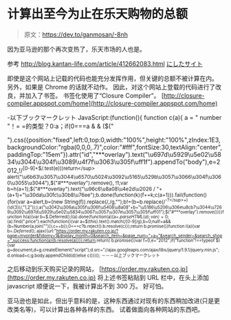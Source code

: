 # 计算出至今为止在乐天购物的总额

> 原文：<https://dev.to/ganmosan/-8nh>

因为亚马逊的那个再次变热了，乐天市场的人也是。

参考 http://blog.kantan-life.com/article/412662083.html
[にしたサイト](http://blog.kantan-life.com/article/412662083.html)

即使是这个网站上记载的代码也能充分发挥作用，但关键的总额不被计算在内。 另外，如果是 Chrome 的话就不动作。
因此，对这个网站上登载的代码进行了改良，并加入了书签。
书签化使用了“Closure Compiler”。
[http://closure-compiler.appspot.com/home](http://closure-compiler.appspot.com/home)

-以下ブックマークレット
JavaScript:(function(){ function c(a){ a = " number "！= =的类型？0:a；if(0===a & & ($("

").css({position:"fixed",left:0,top:0,width:"100%",height:"100%",zIndex:1E3,backgroundColor:"rgba(0,0,0,.7)",color:"#fff",fontSize:30,textAlign:"center",paddingTop:"15em"}).attr("id","***overlay").text("\u697d\u5929\u5e02\u5834\u3044\u304f\u3089\u4f7f\u3063\u305f\uff1f").appendTo("body"),e=2012,!/<sup>[0-9]+$/.test(e)))return</sup> alert("\u6b63\u3057\u3044\u6570\u5024\u3092\u5165\u529b\u3057\u3066\u304f\u3060\u3055\u3044"),$("#***overlay").remove(),
!1;var b=h(a+1);$("#***overlay").text("\u96c6\u8a08\u4e2d\u2026 / "+(a+1)+"\u30da\u30fc\u30b8\u76ee");b.done(function(k){f+=k;c(a+1)}).fail(function(){for(var a=alert,b=(new String(f)).replace(/,/g,"");b!=(b=b.replace(/<sup>-?\</sup>+)(\d{3})/,"$1,$2")););a("\u3042\u306a\u305f\u306f\u5408\u8a08"+b+"\u5186\u5206\u306e\u8cb7\u3044\u7269\u3092\u697d\u5929\u5e02\u5834\u3067\u3057\u307e\u3057\u305f\uff01");$("#***overlay").remove()})}function h(a){var b=$.Deferred();l(a).done(function(a){a=$.parseHTML(a);var c=
0;$(a).find(".price").each(function(){var a=$(this).text().match(/[0-9]/g),b=0;null!=a&&(b=Number(a.join("")));c+=b});0===c?b.reject():b.resolve(c)});return b.promise()}function l(a){var b=$.Deferred();$.ajax({url:"[https://order.my.rakuten.co.jp/?page=myorder&fidomy=1&display_month=0&search_item=&page_num="+a+"&search_sender=&search_shop=",success:function(a){b.resolve(a)}});return](https://order.my.rakuten.co.jp/?page=myorder&fidomy=1&display_month=0&search_item=&page_num=%22+a+%22&search_sender=&search_shop=%22,success:function(a)%7Bb.resolve(a)%7D%7D);return) b.promise()}var f=0,e="2012";if("function"!==typeof $){var g=document,d=g.createElement("script");d.src="//ajax.googleapis.com/ajax/libs/jquery/1.9.1/jquery.min.js";
d.onload=c;g.body.appendChild(d)}else c()})();﻿
－－－以上ブックマークレット

之后移动到乐天购买记录的网站，
[https://order.my.rakuten.co.jp](https://order.my.rakuten.co.jp)
将上述书签粘贴到 URL 栏中，在头上添加 javascript
顺便说一下，我被计算出不到 300 万。 好可怕。

亚马逊也是如此，但出乎意料的是，这种东西通过对现有的东西稍加改进(只是更改类名等)，可以计算出各种各样的东西。
试着做面向各种网站的东西吧。
